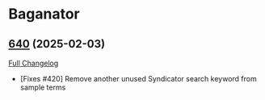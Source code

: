 # Baganator

## [640](https://github.com/Baganator/Baganator/tree/640) (2025-02-03)
[Full Changelog](https://github.com/Baganator/Baganator/compare/639...640) 

- [Fixes #420] Remove another unused Syndicator search keyword from sample terms  
